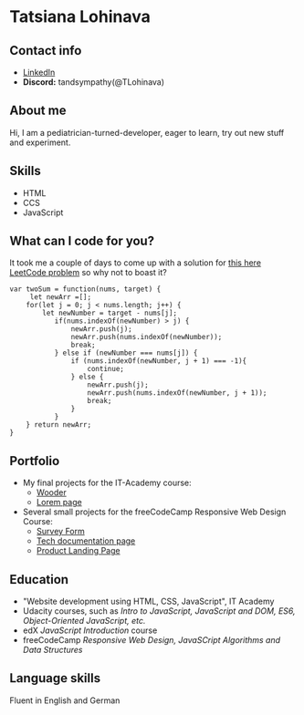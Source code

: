 # Tatsiana Lohinava
## Contact info
* [LinkedIn](https://www.linkedin.com/in/tatsiana-lohinava-a7312518a/)
* **Discord:** tandsympathy(@TLohinava)
## About me
Hi, I am a pediatrician-turned-developer, eager to learn, try out new stuff and experiment.
## Skills
* HTML
* CCS
* JavaScript
## What can I code for you?
It took me a couple of days to come up with a solution for [this here LeetCode problem](https://leetcode.com/problems/two-sum/) so why not to boast it?
```
var twoSum = function(nums, target) {
     let newArr =[];
    for(let j = 0; j < nums.length; j++) {
        let newNumber = target - nums[j];
           if(nums.indexOf(newNumber) > j) {
               newArr.push(j);
               newArr.push(nums.indexOf(newNumber));
               break;
           } else if (newNumber === nums[j]) {
               if (nums.indexOf(newNumber, j + 1) === -1){
                   continue;
               } else {
                   newArr.push(j);
                   newArr.push(nums.indexOf(newNumber, j + 1));
                   break;
               }
           }
    } return newArr;
}
```
## Portfolio
* My final projects for the IT-Academy course:
  + [Wooder](https://github.com/TLohinava/ITA_Final_assignment_Wooder)
  + [Lorem page](https://github.com/TLohinava/ITA_Final_assignment_Smile)
* Several small projects for the freeCodeCamp Responsive Web Design Course:
  + [Survey Form](https://codepen.io/tlohinava/pen/GRyOMKj)
  + [Tech documentation page](https://codepen.io/tlohinava/pen/MWQeVrr)
  + [Product Landing Page](https://codepen.io/tlohinava/pen/mdpXvpe)
## Education
* "Website development using HTML, CSS, JavaScript", IT Academy
* Udacity courses, such as *Intro to JavaScript, JavaScript and DOM, ES6, Object-Oriented JavaScript, etc.*
* edX *JavaScript Introduction* course
* freeCodeCamp *Responsive Web Design, JavaSCript Algorithms and Data Structures*
## Language skills
Fluent in English and German
